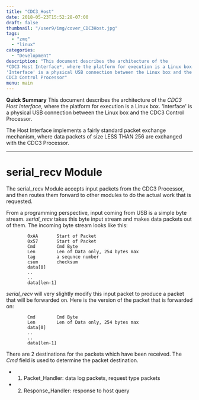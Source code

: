 ```yaml
---
title: "CDC3_Host"
date: 2018-05-23T15:52:28-07:00
draft: false
thumbnail: "/user9/img/cover_CDC3Host.jpg"
tags:
  - "zmq"
  - "linux"
categories:
  - "Development"
description: "This document describes the architecture of the
*CDC3 Host Interface*, where the platform for execution is a Linux box.
'Interface' is a physical USB connection between the Linux box and the
CDC3 Control Processor"
menu: main
---
```


**Quick Summary**  This document describes the architecture of the
*CDC3 Host Interface*, where the platform for execution is a Linux box.
'Interface' is a physical USB connection between the Linux box and the
CDC3 Control Processor.

The Host Interface implements a fairly standard
packet exchange mechanism, where data packets of size LESS THAN 256
are exchanged with the CDC3 Processor.

---

# serial_recv Module

The serial_recv Module accepts input packets from the CDC3 Processor,
and then routes them forward to other modules to do the actual work
that is requested.

From a programming perspective, input coming from USB is a simple byte
stream.   *serial_recv* takes this byte input stream and makes data packets
out of them.   The incoming byte stream looks like this:

```
        0xAA       Start of Packet
        0x57       Start of Packet
        Cmd        Cmd Byte
        Len        Len of Data only, 254 bytes max
        tag        a sequnce number
        csum       checksum
        data[0]
        ..
        ..
        data[len-1]
```

*serial_recv* will very slightly modify this input packet to produce a packet
that will be forwarded on.    Here is the version of the packet that is
forwarded on:


```
        Cmd        Cmd Byte
        Len        Len of Data only, 254 bytes max
        data[0]
        ..
        ..
        data[len-1]
```

There are 2 destinations for the packets which have been received.
The *Cmd* field is used to determine the packet destination.

- 1.  Packet_Handler:     data log packets, request type packets
- 2.  Response_Handler:   response to host query





